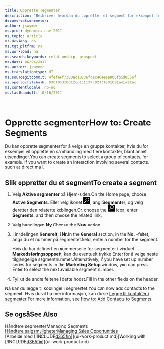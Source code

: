 ```yaml
---
title: Opprette segmenter.
description: "Beskriver hvordan du oppretter et segment for eksempel for en gruppe med kontakter i Dynamics NAV, for å sende direktereklame til flere kontakter."
documentationcenter: 
author: jswymer
ms.prod: dynamics-nav-2017
ms.topic: article
ms.devlang: na
ms.tgt_pltfrm: na
ms.workload: na
ms.search.keywords: relationship, prospect
ms.date: 06/06/2017
ms.author: jswymer
ms.translationtype: HT
ms.sourcegitcommit: 4fefaef7380ac10836fcac404eea006f55d8556f
ms.openlocfilehash: 930f03d18612cd161137c92121e91b91aa1a21ac
ms.contentlocale: nb-no
ms.lasthandoff: 10/16/2017

---
```

# <a name="how-to-create-segments"></a><span data-ttu-id="673d3-103">Opprette segmenter</span><span class="sxs-lookup"><span data-stu-id="673d3-103">How to: Create Segments</span></span>
<span data-ttu-id="673d3-104">Du kan opprette segmenter for å velge en gruppe kontakter, hvis du for eksempel vil opprette en samhandling med flere kontakter, blant annet utsendinger.</span><span class="sxs-lookup"><span data-stu-id="673d3-104">You can create segments to select a group of contacts, for example, if you want to create an interaction involving several contacts, such as direct mail.</span></span>

## <a name="to-create-a-segment"></a><span data-ttu-id="673d3-105">Slik oppretter du et segment</span><span class="sxs-lookup"><span data-stu-id="673d3-105">To create a segment</span></span>
1. <span data-ttu-id="673d3-106">Velg **Aktive segmenter** på Hjem-siden.</span><span class="sxs-lookup"><span data-stu-id="673d3-106">On the Home page, choose **Active Segments**.</span></span> <span data-ttu-id="673d3-107">Eller velg ikonet ![Søk etter side eller rapport](media/ui-search/search_small.png "Søk etter side eller rapport"), angi **Segmenter**, og velg deretter den relaterte koblingen.</span><span class="sxs-lookup"><span data-stu-id="673d3-107">Or, choose the ![Search for Page or Report](media/ui-search/search_small.png "Search for Page or Report icon") icon, enter **Segments**, and then choose the related link.</span></span>
2. <span data-ttu-id="673d3-108">Velg handlingen **Ny**.</span><span class="sxs-lookup"><span data-stu-id="673d3-108">Choose the **New** action.</span></span>
3. <span data-ttu-id="673d3-109">I inndelingen **Generelt**, i **Nr.**</span><span class="sxs-lookup"><span data-stu-id="673d3-109">In the **General** section, in the **No.**</span></span> <span data-ttu-id="673d3-110">-feltet, angir du et nummer på segmentet.</span><span class="sxs-lookup"><span data-stu-id="673d3-110">field, enter a number for the segment.</span></span>

    <span data-ttu-id="673d3-111">Hvis du har definert en nummerserie for segmenter i vinduet **Markedsføringsoppsett**, kan du eventuelt trykke Enter for å velge neste tilgjengelige segmentnummer.</span><span class="sxs-lookup"><span data-stu-id="673d3-111">Alternatively, if you have set up number series for segments in the **Marketing Setup** window, you can press Enter to select the next available segment number.</span></span>
4. <span data-ttu-id="673d3-112">Fyll ut de andre feltene i dette hodet.</span><span class="sxs-lookup"><span data-stu-id="673d3-112">Fill in the other fields on the header.</span></span>

<span data-ttu-id="673d3-113">Nå kan du legge til koblinger i segmentet.</span><span class="sxs-lookup"><span data-stu-id="673d3-113">You can now add contacts to the segment.</span></span> <span data-ttu-id="673d3-114">Hvis du vil ha mer informasjon, kan du se [Legge til kontakter i segmenter](marketing-add-contact-segment.md).</span><span class="sxs-lookup"><span data-stu-id="673d3-114">For more information, see [How to: Add Contacts to Segments](marketing-add-contact-segment.md).</span></span>

## <a name="see-also"></a><span data-ttu-id="673d3-115">Se også</span><span class="sxs-lookup"><span data-stu-id="673d3-115">See Also</span></span>
[<span data-ttu-id="673d3-116">Håndtere segmenter</span><span class="sxs-lookup"><span data-stu-id="673d3-116">Managing Segments</span></span>](marketing-segments.md)  
[<span data-ttu-id="673d3-117">Håndtere salgsmuligheter</span><span class="sxs-lookup"><span data-stu-id="673d3-117">Managing Sales Opportunities</span></span>](marketing-manage-sales-opportunities.md)  
<span data-ttu-id="673d3-118">[Arbeide med [!INCLUDE[d365fin](includes/d365fin_md.md)]](ui-work-product.md)</span><span class="sxs-lookup"><span data-stu-id="673d3-118">[Working with [!INCLUDE[d365fin](includes/d365fin_md.md)]](ui-work-product.md)</span></span>  

